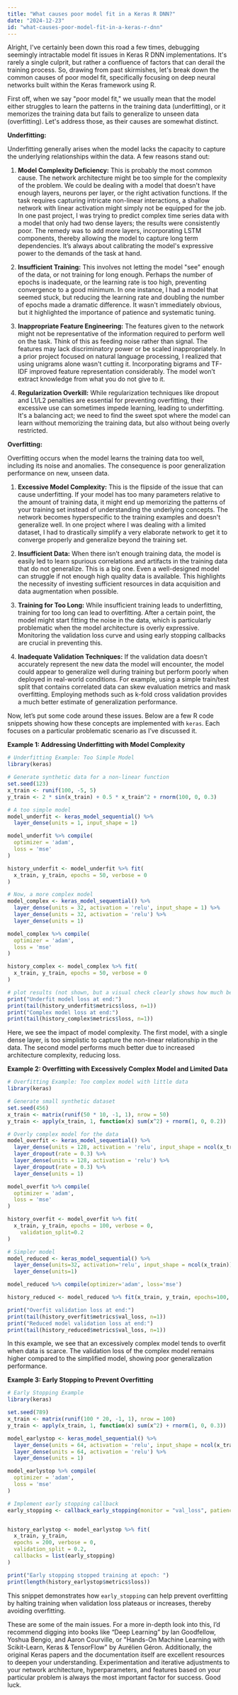 ```yaml
---
title: "What causes poor model fit in a Keras R DNN?"
date: "2024-12-23"
id: "what-causes-poor-model-fit-in-a-keras-r-dnn"
---
```


Alright,  I've certainly been down this road a few times, debugging seemingly intractable model fit issues in Keras R DNN implementations. It's rarely a single culprit, but rather a confluence of factors that can derail the training process. So, drawing from past skirmishes, let's break down the common causes of poor model fit, specifically focusing on deep neural networks built within the Keras framework using R.

First off, when we say "poor model fit," we usually mean that the model either struggles to learn the patterns in the training data (underfitting), or it memorizes the training data but fails to generalize to unseen data (overfitting). Let's address those, as their causes are somewhat distinct.

**Underfitting:**

Underfitting generally arises when the model lacks the capacity to capture the underlying relationships within the data. A few reasons stand out:

1.  **Model Complexity Deficiency:** This is probably the most common cause. The network architecture might be too simple for the complexity of the problem. We could be dealing with a model that doesn't have enough layers, neurons per layer, or the right activation functions. If the task requires capturing intricate non-linear interactions, a shallow network with linear activation might simply not be equipped for the job. In one past project, I was trying to predict complex time series data with a model that only had two dense layers; the results were consistently poor. The remedy was to add more layers, incorporating LSTM components, thereby allowing the model to capture long term dependencies. It’s always about calibrating the model's expressive power to the demands of the task at hand.

2.  **Insufficient Training:** This involves not letting the model "see" enough of the data, or not training for long enough. Perhaps the number of epochs is inadequate, or the learning rate is too high, preventing convergence to a good minimum. In one instance, I had a model that seemed stuck, but reducing the learning rate and doubling the number of epochs made a dramatic difference. It wasn't immediately obvious, but it highlighted the importance of patience and systematic tuning.

3.  **Inappropriate Feature Engineering:** The features given to the network might not be representative of the information required to perform well on the task. Think of this as feeding noise rather than signal. The features may lack discriminatory power or be scaled inappropriately. In a prior project focused on natural language processing, I realized that using unigrams alone wasn't cutting it. Incorporating bigrams and TF-IDF improved feature representation considerably. The model won’t extract knowledge from what you do not give to it.

4. **Regularization Overkill:** While regularization techniques like dropout and L1/L2 penalties are essential for preventing overfitting, their excessive use can sometimes impede learning, leading to underfitting. It's a balancing act; we need to find the sweet spot where the model can learn without memorizing the training data, but also without being overly restricted.

**Overfitting:**

Overfitting occurs when the model learns the training data too well, including its noise and anomalies. The consequence is poor generalization performance on new, unseen data.

1.  **Excessive Model Complexity:** This is the flipside of the issue that can cause underfitting. If your model has too many parameters relative to the amount of training data, it might end up memorizing the patterns of your training set instead of understanding the underlying concepts. The network becomes hyperspecific to the training examples and doesn't generalize well. In one project where I was dealing with a limited dataset, I had to drastically simplify a very elaborate network to get it to converge properly and generalize beyond the training set.

2.  **Insufficient Data:** When there isn’t enough training data, the model is easily led to learn spurious correlations and artifacts in the training data that do not generalize. This is a big one. Even a well-designed model can struggle if not enough high quality data is available. This highlights the necessity of investing sufficient resources in data acquisition and data augmentation when possible.

3.  **Training for Too Long:** While insufficient training leads to underfitting, training for too long can lead to overfitting. After a certain point, the model might start fitting the noise in the data, which is particularly problematic when the model architecture is overly expressive. Monitoring the validation loss curve and using early stopping callbacks are crucial in preventing this.

4.  **Inadequate Validation Techniques:** If the validation data doesn’t accurately represent the new data the model will encounter, the model could appear to generalize well during training but perform poorly when deployed in real-world conditions. For example, using a simple train/test split that contains correlated data can skew evaluation metrics and mask overfitting. Employing methods such as k-fold cross validation provides a much better estimate of generalization performance.

Now, let’s put some code around these issues. Below are a few R code snippets showing how these concepts are implemented with `keras`. Each focuses on a particular problematic scenario as I’ve discussed it.

**Example 1: Addressing Underfitting with Model Complexity**

```R
# Underfitting Example: Too Simple Model
library(keras)

# Generate synthetic data for a non-linear function
set.seed(123)
x_train <- runif(100, -5, 5)
y_train <- 2 * sin(x_train) + 0.5 * x_train^2 + rnorm(100, 0, 0.3)

# A too simple model
model_underfit <- keras_model_sequential() %>%
  layer_dense(units = 1, input_shape = 1)

model_underfit %>% compile(
  optimizer = 'adam',
  loss = 'mse'
)

history_underfit <- model_underfit %>% fit(
  x_train, y_train, epochs = 50, verbose = 0
)

# Now, a more complex model
model_complex <- keras_model_sequential() %>%
  layer_dense(units = 32, activation = 'relu', input_shape = 1) %>%
  layer_dense(units = 32, activation = 'relu') %>%
  layer_dense(units = 1)

model_complex %>% compile(
  optimizer = 'adam',
  loss = 'mse'
)

history_complex <- model_complex %>% fit(
  x_train, y_train, epochs = 50, verbose = 0
)

# plot results (not shown, but a visual check clearly shows how much better the second performs)
print("Underfit model loss at end:")
print(tail(history_underfit$metrics$loss, n=1))
print("Complex model loss at end:")
print(tail(history_complex$metrics$loss, n=1))
```

Here, we see the impact of model complexity. The first model, with a single dense layer, is too simplistic to capture the non-linear relationship in the data. The second model performs much better due to increased architecture complexity, reducing loss.

**Example 2: Overfitting with Excessively Complex Model and Limited Data**

```R
# Overfitting Example: Too complex model with little data
library(keras)

# Generate small synthetic dataset
set.seed(456)
x_train <- matrix(runif(50 * 10, -1, 1), nrow = 50)
y_train <- apply(x_train, 1, function(x) sum(x^2) + rnorm(1, 0, 0.2))

# Overly complex model for the data
model_overfit <- keras_model_sequential() %>%
  layer_dense(units = 128, activation = 'relu', input_shape = ncol(x_train)) %>%
  layer_dropout(rate = 0.3) %>%
  layer_dense(units = 128, activation = 'relu') %>%
  layer_dropout(rate = 0.3) %>%
  layer_dense(units = 1)

model_overfit %>% compile(
  optimizer = 'adam',
  loss = 'mse'
)

history_overfit <- model_overfit %>% fit(
  x_train, y_train, epochs = 100, verbose = 0,
    validation_split=0.2
)

# Simpler model
model_reduced <- keras_model_sequential() %>%
  layer_dense(units=32, activation='relu', input_shape = ncol(x_train)) %>%
  layer_dense(units=1)

model_reduced %>% compile(optimizer='adam', loss='mse')

history_reduced <- model_reduced %>% fit(x_train, y_train, epochs=100, verbose=0, validation_split=0.2)

print("Overfit validation loss at end:")
print(tail(history_overfit$metrics$val_loss, n=1))
print("Reduced model validation loss at end:")
print(tail(history_reduced$metrics$val_loss, n=1))
```

In this example, we see that an excessively complex model tends to overfit when data is scarce. The validation loss of the complex model remains higher compared to the simplified model, showing poor generalization performance.

**Example 3: Early Stopping to Prevent Overfitting**

```R
# Early Stopping Example
library(keras)

set.seed(789)
x_train <- matrix(runif(100 * 20, -1, 1), nrow = 100)
y_train <- apply(x_train, 1, function(x) sum(x^2) + rnorm(1, 0, 0.3))

model_earlystop <- keras_model_sequential() %>%
  layer_dense(units = 64, activation = 'relu', input_shape = ncol(x_train)) %>%
  layer_dense(units = 64, activation = 'relu') %>%
  layer_dense(units = 1)

model_earlystop %>% compile(
  optimizer = 'adam',
  loss = 'mse'
)

# Implement early stopping callback
early_stopping <- callback_early_stopping(monitor = "val_loss", patience = 10)


history_earlystop <- model_earlystop %>% fit(
  x_train, y_train,
  epochs = 200, verbose = 0,
  validation_split = 0.2,
  callbacks = list(early_stopping)
)

print("Early stopping stopped training at epoch: ")
print(length(history_earlystop$metrics$loss))
```

This snippet demonstrates how `early_stopping` can help prevent overfitting by halting training when validation loss plateaus or increases, thereby avoiding overfitting.

These are some of the main issues. For a more in-depth look into this, I’d recommend digging into books like “Deep Learning” by Ian Goodfellow, Yoshua Bengio, and Aaron Courville, or "Hands-On Machine Learning with Scikit-Learn, Keras & TensorFlow" by Aurélien Géron. Additionally, the original Keras papers and the documentation itself are excellent resources to deepen your understanding. Experimentation and iterative adjustments to your network architecture, hyperparameters, and features based on your particular problem is always the most important factor for success. Good luck.

